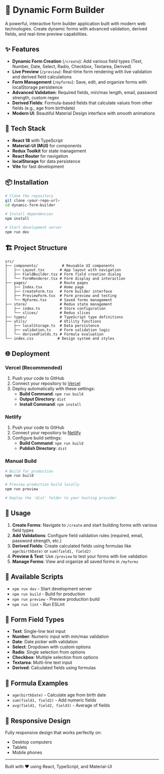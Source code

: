 # 🔧 Dynamic Form Builder

A powerful, interactive form builder application built with modern web technologies. Create dynamic forms with advanced validation, derived fields, and real-time preview capabilities.

## ✨ Features

- **Dynamic Form Creation** (`/create`): Add various field types (Text, Number, Date, Select, Radio, Checkbox, Textarea, Derived)
- **Live Preview** (`/preview`): Real-time form rendering with live validation and derived field calculations  
- **Form Management** (`/myforms`): Save, edit, and organize forms with localStorage persistence
- **Advanced Validation**: Required fields, min/max length, email, password strength, custom regex
- **Derived Fields**: Formula-based fields that calculate values from other fields (e.g., age from birthdate)
- **Modern UI**: Beautiful Material Design interface with smooth animations

## 🚀 Tech Stack

- **React 18** with TypeScript
- **Material-UI (MUI)** for components
- **Redux Toolkit** for state management
- **React Router** for navigation
- **localStorage** for data persistence
- **Vite** for fast development

## 📦 Installation

```bash
# Clone the repository
git clone <your-repo-url>
cd dynamic-form-builder

# Install dependencies
npm install

# Start development server
npm run dev
```

## 🏗️ Project Structure

```
src/
├── components/           # Reusable UI components
│   ├── Layout.tsx       # App layout with navigation
│   ├── FieldBuilder.tsx # Form field creation dialog
│   └── FormRenderer.tsx # Form display and interaction
├── pages/               # Route pages
│   ├── Index.tsx        # Home page
│   ├── CreateForm.tsx   # Form builder interface
│   ├── PreviewForm.tsx  # Form preview and testing
│   └── MyForms.tsx      # Saved forms management
├── store/               # Redux state management
│   ├── index.ts         # Store configuration
│   └── slices/          # Redux slices
├── types/               # TypeScript type definitions
├── utils/               # Utility functions
│   ├── localStorage.ts  # Data persistence
│   ├── validation.ts    # Form validation logic
│   └── derivedFields.ts # Formula evaluation
└── index.css           # Design system and styles
```

## 🌐 Deployment

### Vercel (Recommended)

1. Push your code to GitHub
2. Connect your repository to [Vercel](https://vercel.com)
3. Deploy automatically with these settings:
   - **Build Command**: `npm run build`
   - **Output Directory**: `dist`
   - **Install Command**: `npm install`

### Netlify

1. Push your code to GitHub
2. Connect your repository to [Netlify](https://netlify.com)
3. Configure build settings:
   - **Build Command**: `npm run build`
   - **Publish Directory**: `dist`

### Manual Build

```bash
# Build for production
npm run build

# Preview production build locally
npm run preview

# Deploy the 'dist' folder to your hosting provider
```

## 🎯 Usage

1. **Create Forms**: Navigate to `/create` and start building forms with various field types
2. **Add Validations**: Configure field validation rules (required, email, password strength, etc.)
3. **Derived Fields**: Create calculated fields using formulas like `age(birthDate)` or `sum(field1, field2)`
4. **Preview & Test**: Use `/preview` to test your forms with live validation
5. **Manage Forms**: View and organize all saved forms in `/myforms`

## 🔧 Available Scripts

- `npm run dev` - Start development server
- `npm run build` - Build for production
- `npm run preview` - Preview production build
- `npm run lint` - Run ESLint

## 📝 Form Field Types

- **Text**: Single-line text input
- **Number**: Numeric input with min/max validation
- **Date**: Date picker with validation
- **Select**: Dropdown with custom options
- **Radio**: Single selection from options
- **Checkbox**: Multiple selection from options  
- **Textarea**: Multi-line text input
- **Derived**: Calculated fields using formulas

## 🧮 Formula Examples

- `age(birthDate)` - Calculate age from birth date
- `sum(field1, field2)` - Add numeric fields
- `avg(field1, field2, field3)` - Average of fields

## 📱 Responsive Design

Fully responsive design that works perfectly on:
- Desktop computers
- Tablets
- Mobile phones

---

Built with ❤️ using React, TypeScript, and Material-UI